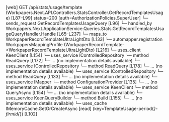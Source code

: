 [web] GET /api/stats/usage/template  (Workpapers.Next.API.Controllers.StatsController.GetRecordTemplatesUsage)  [L87–L99] status=200 [auth=AuthorizationPolicies.SuperUser]
  └─ sends_request GetRecordTemplatesUsageQuery [L96]
    └─ handled_by Workpapers.Next.ApplicationService.Queries.Stats.GetRecordTemplatesUsageQueryHandler.Handle [L65–L237]
      └─ maps_to WorkpaperRecordTemplateUltraLightDto [L133]
        └─ automapper.registration WorkpapersMappingProfile (WorkpaperRecordTemplate->WorkpaperRecordTemplateUltraLightDto) [L216]
      └─ uses_client KeenClient [L154]
      └─ uses_service IControlledRepository<Binder>
        └─ method ReadQuery [L172]
          └─ ... (no implementation details available)
      └─ uses_service IControlledRepository<WorkpaperRecord>
        └─ method ReadQuery [L178]
          └─ ... (no implementation details available)
      └─ uses_service IControlledRepository<WorkpaperRecordTemplate>
        └─ method ReadQuery [L133]
          └─ ... (no implementation details available)
      └─ uses_service IMapper
        └─ method ConfigurationProvider [L135]
          └─ ... (no implementation details available)
      └─ uses_service KeenClient
        └─ method QueryAsync [L154]
          └─ ... (no implementation details available)
      └─ uses_service KeenQueryBuilder
        └─ method Build [L155]
          └─ ... (no implementation details available)
      └─ uses_cache IMemoryCache.GetOrCreateAsync [read] (key=TemplateUsage-period{*}-firmid{*}) [L102]

